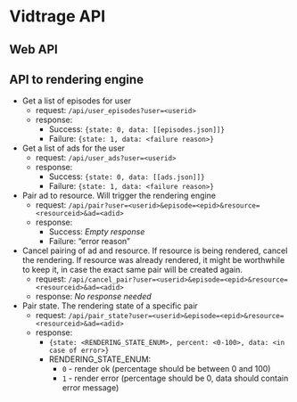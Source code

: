 Vidtrage API
============

Web API
-------



API to rendering engine
-----------------------

- Get a list of episodes for user
    - request: `/api/user_episodes?user=<userid>`
    - response:
        - Success: `{state: 0, data: [[episodes.json]]}`
        - Failure: `{state: 1, data: <failure reason>}`
- Get a list of ads for the user
    - request: `/api/user_ads?user=<userid>`
    - response: 
        - Success: `{state: 0, data: [[ads.json]]}`
        - Failure: `{state: 1, data: <failure reason>}`
- Pair ad to resource. Will trigger the rendering engine
    - request: `/api/pair?user=<userid>&episode=<epid>&resource=<resourceid>&ad=<adid>`
    - response:
        - Success: *Empty response*
        - Failure: “error reason”
- Cancel pairing of ad and resource. If resource is being rendered, cancel the rendering. If resource was already rendered, it might be worthwhile to keep it, in case the exact same pair will be created again.
    - request: `/api/cancel_pair?user=<userid>&episode=<epid>&resource=<resourceid>&ad=<adid>`
    - response: *No response needed*
- Pair state. The rendering state of a specific pair
    - request: `/api/pair_state?user=<userid>&episode=<epid>&resource=<resourceid>&ad=<adid>`
    - response:
        - `{state: <RENDERING_STATE_ENUM>, percent: <0-100>, data: <in case of error>}`
        - RENDERING_STATE_ENUM:
            - `0` - render ok (percentage should be between 0 and 100)
            - `1` - render error (percentage should be 0, data should contain error message)
